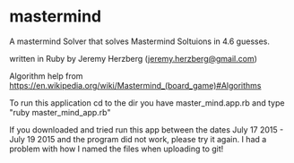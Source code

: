 # mastermind
A mastermind Solver that solves Mastermind Soltuions in 4.6 guesses.

written in Ruby by Jeremy Herzberg (jeremy.herzberg@gmail.com)

Algorithm help from https://en.wikipedia.org/wiki/Mastermind_(board_game)#Algorithms

To run this application cd to the dir you have master_mind.app.rb and type "ruby master_mind_app.rb" 

If you downloaded and tried run this app between the dates July 17 2015 - July 19 2015 and the program did not work, please try it again. I had a problem with how I named the files when uploading to git!
